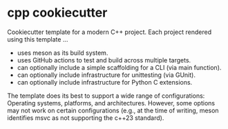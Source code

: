 # cpp cookiecutter

Cookiecutter template for a modern C++ project. Each project rendered using this template ...

* uses meson as its build system.
* uses GitHub actions to test and build across multiple targets.
* can optionally include a simple scaffolding for a CLI (via main function).
* can optionally include infrastructure for unittesting (via GUnit).
* can optionally include infrastructure for Python C extensions.

The template does its best to support a wide range of configurations: Operating systems, platforms, and architectures. However, some options may not work on certain configurations (e.g., at the time of writing, meson identifies msvc as not supporting the c++23 standard).